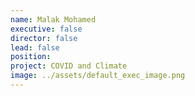 ```yaml
---
name: Malak Mohamed
executive: false
director: false
lead: false
position:  
project: COVID and Climate
image: ../assets/default_exec_image.png
---
```


